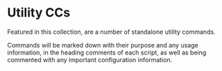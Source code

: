 # Utility CCs
Featured in this collection, are a number of standalone utility commands.

Commands will be marked down with their purpose and any usage information, in the heading comments of each script, as well as being commented with any important configuration information.
